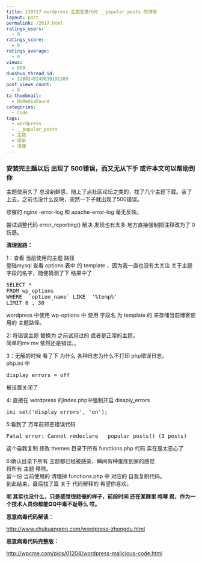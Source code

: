 ```yaml
---
title: 130717 wordpress 主题恶意代码 __popular_posts 的清除
layout: post
permalink: /2617.html
ratings_users:
  - 0
ratings_score:
  - 0
ratings_average:
  - 0
views:
  - 609
duoshuo_thread_id:
  - 1280248249638191389
post_views_count:
  - 0
ta-thumbnail:
  - NoMediaFound
categories:
  - Code
tags:
  - wordpress
  - __popular_posts
  - 主题
  - 感染
  - 清理
---
```

### 安装完主题以后 出现了 500错误，而又无从下手 或许本文可以帮助到你

主题使用久了 总没新鲜感，随上了点社区论坛之类的，找了几个主题下载。装了上去，之前也没什么反映，突然一下子就出现了500错误。

悲催的 nginx -error-log 和 apache-error-log 毫无反映。

尝试调整代码 error_reporting() 解决 发现也有太多 地方直接强制把注释改为了 0 伤感。

**清理思路：**

1：查看 当前使用的主题 路径  
登陆mysql 查看 options 表中 的 template ，因为我一直也没有太关注 关于主题字段的名字，随便猜测了下 结果中了

<pre>SELECT * 
FROM wp_options
WHERE  `option_name` LIKE  '%temp%'
LIMIT 0 , 30</pre>

wordpress 中使用 wp-options 中 使用 字段名 为 template 的 来存储当前博客使用的 主题路径。

2: 将错误主题 替换为 之前试用过的 或者是正常的主题。  
简单的mv mv 依然还是错误。。

3：无解的时候 看了下 为什么 各种日志为什么不打印 php错误日志。  
php.ini 中

<pre>display_errors = off</pre>

被设置关闭了

4: 直接在 wordpress 的index.php中强制开启 disaply_errors

<pre>ini_set('display_errors', 'on');</pre>

5:看到了 万年前邪恶错误代码

<pre>Fatal error: Cannot redeclare __popular_posts() (3 posts)</pre>

这个自我复制 修改 themes 目录下所有 functions.php 代码 实在是太恶心了

6:确认目录下所有 主题都已经被感染，瞬间有种蛋疼到家的感觉  
将所有 主题 移除。  
留一份 当前使用的 清理掉 functions.php 中 对应的 自我复制代码。  
到此结束，最后找了篇 关于 代码解释的 希望你喜欢。

**呃 其实也没什么，只是感觉很悲催的样子，前段时间 还在某群里 咆哮 君，作为一个技术人员你都能QQ中毒不耻辱么 哎。**

**恶意病毒代码解读：**

http://www.chukuangren.com/wordpress-zhongdu.html

**恶意病毒代码完整版：**

http://wpcme.com/pics/01204/wordpress-malicious-code.html